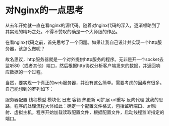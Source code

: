 # 对Nginx的一点思考

从去年开始就一直在看nginx的源代码。随着对nginx代码的深入，逐渐领略到了其实现的精巧之处。不得不赞叹的确是一个大师级的作品。

在看nginx代码之前，首先思考了一个问题。如果让我自己设计并实现一个http服务器，该怎么做呢？

故名思议，http服务器就是一个对外提供http服务的程序。无非是开一个socket去监听80（或者其他）端口，然后根据http协议分析客户端发来的数据，并返回响应数据的一个过程。

当然，要实现一个真正的web服务器，并没有这么简单。需要考虑的因素有很多。自己能想到的罗列如下：

服务器配置
线程模型
模块化
日志
容错
热更新
可扩展
url重写
反向代理
就我的思路，程序的处理流程大体如此：确定一个配置文件格式，包括监听端口、url映射、虚拟主机。程序开始加载读取配置文件，根据配置文件，启动线程监听指定的端口。
